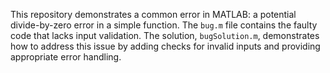 This repository demonstrates a common error in MATLAB: a potential divide-by-zero error in a simple function. The `bug.m` file contains the faulty code that lacks input validation. The solution, `bugSolution.m`, demonstrates how to address this issue by adding checks for invalid inputs and providing appropriate error handling.